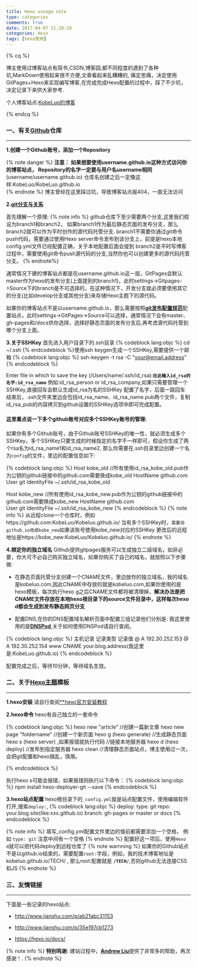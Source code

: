 ```yaml
---
title: Hexo useage note
type: categories
comments: true
date: 2017-04-07 21:20:19
categories: Hexo
tags: [hexo使用]
---
```


{% cq %} 

博主使用过博客站点有简书,CSDN,博客园,都不同程度的遇到了各种坑,MarkDown使用起来很不方便,文章看起来乱糟糟的,
痛定思痛，决定使用GitPages+Hexo来实现编写博客,在完成完成Hexo配置的过程中，踩了不少坑，决定记录下来供大家参考.

个人博客站点:[KobeLuo的博客](https://kobeluo.github.io/TECH/)

{% endcq %}


<!--more-->

### 一、有关[Github](https://github.com/)仓库

---

**1.创建一个Github账号，添加一个Repository**

{% note danger %} 
**注意： 如果想要使用username.github.io这种方式访问你的博客站点，
Repository的名字一定要与用户名username相同**(username/username.github.io)
仓库名创建之后一定像这样:KobeLuo/KobeLuo.github.io      
{% endnote %}
博主曾经在这里踩过坑，导致博客站点报404，一直无法访问

**2.[git分支与关系](https://help.github.com/articles/configuring-a-publishing-source-for-github-pages/)**

首先理解一个原理:
{% note info %}
github仓库下至少需要两个分支,这里我们假设为branch1和branch2，
如果branch1作为最后静态页面的发布分支，那么branch2就可以作为平时创作的源代码托管分支.
branch1不需要你通过git命令push代码，需要通过使用Hexo server命令发布到该分支上，前提是hexo本地config.yml文件已经配置正确，关于本地配置后面会提到
branch2是平时写博客过程中，需要使用git命令push源代码的分支,当然你也可以创建更多的源代码托管分支。
{% endnote%}

通常情况下建的博客站点都是在username.github.io这一层，GitPages会默认master作为hexo的发布分支(上面提到的branch1)，此时settings->Gitpages->Source下的branch是不可选择的，在这种情况下，开发分支就必须要使用其它的分支(比如develop分支或其他分支)来存储Hexo主题下的源代码。

如果你的博客站点不是以username.github.io，那么需要按照[**git发布配置规范**](https://help.github.com/articles/configuring-a-publishing-source-for-github-pages/)配置站点，此时settings->GitPages->Source可以选择，通常情况下会有master、gh-pages和/docs供你选择，选择好静态页面的发布分支后,再考虑源代码托管到哪个分支上面。

**3.关于SSHKey**
首先进入用户目录下的.ssh目录
{% codeblock lang:objc %}
cd ~/.ssh
{% endcodeblock %}使用ssh keygen生成一个SSHKey,需要提供一个邮箱
{% codeblock lang:objc %}
ssh-keygen -t rsa -C "your@email.address"
{% endcodeblock %}

Enter file in which to save the key (/Users/name/.ssh/id_rsa):**`在此输入id_rsa的名字:id_rsa_name`**
例如:id_rsa_person or id_rsa_company,如果只需要管理一个SSHKey,直接回车会默认生成id_rsa为名的SSHKey
配置了名字，后面一路回车
结束后，.ssh文件夹里边会包括id_rsa_name、id_rsa_name.pub两个文件，复制id_rsa_pub的内容拷贝到github设置的SSHKey选项中即可完成配置。

#### 这里重点说一下多个github账号对应多个SSHKey账号的管理:
如果你有多个Github账号，由于Github账号SSHKey的唯一性，就必须生成多个SSHKey，多个SSHKey只要生成的时候指定的名字不一样即可，假设你生成了两个rsa名为id_rsa_name1和id_rsa_name2,
那么你需要在.ssh目录里边创建一个名为`config`的文件，里边的配置信息如下:

{% codeblock lang:objc %}
Host kobe_old //所有使用id_rsa_kobe_old.pub作为公钥的github链接中的github.com需要换成kobe_old
HostName 			github.com					
User				git
IdentityFile		~/.ssh/id_rsa_kobe_old

Host kobe_new //所有使用id_rsa_kobe_new.pub作为公钥的github链接中的github.com需要换成kobe_new
HostName 			github.com				
User				git
IdentityFile		~/.ssh/id_rsa_kobe_new 
{% endcodeblock %}
{% note info %}
从远程clone一个仓库时，例如https://github.com:KobeLuo/Kobeluo.github.io/
当有多个SSHKey时，``需要将github.io改成kobe_new``如果该账号使用kobe_new对应的SSHKey
更改后的远程地址是https://kobe_new:KobeLuo/Kobeluo.github.io/
{% endnote %}


**4.绑定你的独立域名**
Github提供gitpages服务可以生成独立二级域名，如非必要，你大可不必自己购买独立域名，如果你购买了自己的域名，就按照以下步骤做:
- 在静态页面托管分支创建一个CNAME文件，里边放你的独立域名，我的域名是kobeluo.com,因此CNAME中存放的就是kobeluo.com,如果你使用的是hexo模板，每次执行hexo g之后CNAME文件都将被清理掉，**解决办法是把CNAME文件存放在本地hexo根目录下的source文件目录中，这样每次hexo d都会生成到发布静态网页分支**

- 配置DNS,在你的DNS配置域名解析页面中配置三组记录他们分别是:
我这里使用的是[**DNSPod**](https://www.dnspod.cn),关于如何使用DNSPod请自行查阅。

{% codeblock lang:objc %}
主机记录	记录类型	记录值
@	A	192.30.252.153
@	A	192.30.252.154
www	CNAME	your.blog.address(我这里是:KobeLuo.github.io)
{% endcodeblock %}

配置完成之后，等待10分钟，等待域名生效。

### 二、关于[Hexo主题](https://github.com/iissnan/hexo-theme-next)模板
---

**1.hexo安装**
请自行查阅[**hexo官方安装教程](https://hexo.io/zh-cn/docs/)

**2.hexo命令**
hexo有自己独立的一套命令

{% codeblock lang:objc %}
hexo new "article"
//创建一篇新文章
hexo new page "foldername"
//创建一个新页面
hexo g  (hexo generate)
//生成静态页面
hexo s  (hexo server) ,如果报错就执行代码 
//链接本地服务器
hexo d  (hexo deploy)
//发布到指定服务器
hexo clean //清理静态页面站点，博主使用过一次，会把git配置和hexo搞乱，慎用。

{% endcodeblock %}

执行hexo s可能会报错，如果报错则执行以下命令：
{% codeblock lang:objc %}
npm install hexo-deployer-git --save
{% endcodeblock %}

**3.hexo站点配置**
hexo根目录下的`_config.yml`就是站点配置文件，使用编辑软件打开,搜索`deploy:`,
{% codeblock lang:objc %}
deploy:
	type: git
	repo: your.blog.site(like:xxx.github.io)
	branch: gh-pages or master or docs
{% endcodeblock %}

{% note info %}
填写_config.yml配置文件里边的值前都需要添加一个空格，
例如 `type: git` 注意中间有一个空格
{% endnote %}
配置好这一项后，使用`Hexo d`就可以把代码deploy到远程仓库了
{% note warnning %}
如果你的Github站点不是以github.io结束的，需要配置`root:`字段，例如，我的技术博客地址是kobeluo.github.io/TECH/ , 那么root:配置就是 **`/TECH/`**,否则github无法连接CSS和JS
{% endnote %}


### 三、友情链接

---

下面是一些记录的hexo站点:

- http://www.jianshu.com/p/ab21abc31153


- http://www.jianshu.com/p/35e197cb1273


- https://hexo.io/docs/

{% note info %}
**特别鸣谢:**
建站过程中，[**Andrew Liu**](http://liuhongjiang.github.io/hexotech/)提供了非常多的帮助，再次感谢！.
{% endnote %}
